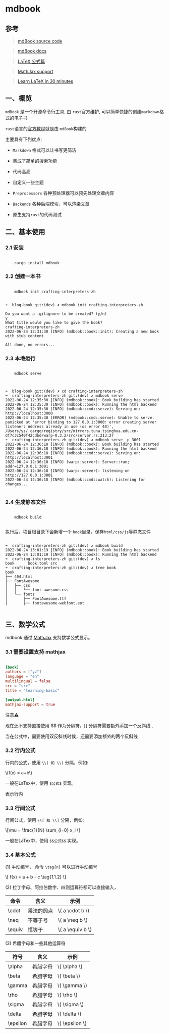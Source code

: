 # mdbook

## 参考

>[mdBook source code](https://github.com/rust-lang/mdBook)

>[mdBook docs](https://rust-lang.github.io/mdBook/index.html)

>[LaTeX 公式篇](https://zhuanlan.zhihu.com/p/110756681)

>[MathJax support](https://rust-lang.github.io/mdBook/format/mathjax.html)

>[Learn LaTeX in 30 minutes](https://www.overleaf.com/learn/latex/Learn_LaTeX_in_30_minutes)


## 一、概览

`mdBook` 是一个开源命令行工具, 由 `rust`官方维护, 可以简单快捷的创建`markdown`格式的电子书

`rust`语言的[官方教程](https://doc.rust-lang.org/book/)就是由 `mdBook`构建的

主要具有下列优点:


* `Markdown` 格式可以让书写更简洁

* 集成了简单的搜索功能

* 代码高亮

* 自定义一些主题

* `Preprocessors` 各种预处理器可以预先处理文章内容

* `Backends` 各种后端模块，可以渲染文章

* 原生支持`rust`的代码测试

## 二、基本使用


### 2.1 安装

```

	cargo install mdbook

```

### 2.2 创建一本书

```shell

	mdbook init crafting-interpreters-zh

```

```

➜  blog-book git:(dev) ✗ mdbook init crafting-interpreters-zh

Do you want a .gitignore to be created? (y/n)
y
What title would you like to give the book?
crafting-interpreters-zh
2022-06-24 12:31:30 [INFO] (mdbook::book::init): Creating a new book with stub content

All done, no errors...

```

### 2.3 本地运行


```

	mdbook serve
	
```

```

➜  blog-book git:(dev) ✗ cd crafting-interpreters-zh
➜  crafting-interpreters-zh git:(dev) ✗ mdbook serve
2022-06-24 12:35:30 [INFO] (mdbook::book): Book building has started
2022-06-24 12:35:30 [INFO] (mdbook::book): Running the html backend
2022-06-24 12:35:30 [INFO] (mdbook::cmd::serve): Serving on: http://localhost:3000
2022-06-24 12:35:30 [ERROR] (mdbook::cmd::serve): Unable to serve: panicked at 'error binding to 127.0.0.1:3000: error creating server listener: Address already in use (os error 48)', /Users/yz/.cargo/registry/src/mirrors.tuna.tsinghua.edu.cn-df7c3c540f42cdbd/warp-0.3.2/src/server.rs:213:27
➜  crafting-interpreters-zh git:(dev) ✗ mdbook serve -p 3001
2022-06-24 12:36:18 [INFO] (mdbook::book): Book building has started
2022-06-24 12:36:18 [INFO] (mdbook::book): Running the html backend
2022-06-24 12:36:18 [INFO] (mdbook::cmd::serve): Serving on: http://localhost:3001
2022-06-24 12:36:18 [INFO] (warp::server): Server::run; addr=127.0.0.1:3001
2022-06-24 12:36:18 [INFO] (warp::server): listening on http://127.0.0.1:3001
2022-06-24 12:36:18 [INFO] (mdbook::cmd::watch): Listening for changes...


```

### 2.4 生成静态文件

```

	mdbook build
	
```

执行后，项目根目录下会新增一个 `book`目录，保存`html/css/js`等静态文件

```

➜  crafting-interpreters-zh git:(dev) ✗ mdbook build
2022-06-24 13:01:19 [INFO] (mdbook::book): Book building has started
2022-06-24 13:01:19 [INFO] (mdbook::book): Running the html backend
➜  crafting-interpreters-zh git:(dev) ✗ ls
book      book.toml src
➜  crafting-interpreters-zh git:(dev) ✗ tree book
book
├── 404.html
├── FontAwesome
│   ├── css
│   │   └── font-awesome.css
│   └── fonts
│       ├── FontAwesome.ttf
│       ├── fontawesome-webfont.eot
	
```

## 三、数学公式

mdbook 通过 [MathJax](https://www.mathjax.org/) 支持数学公式显示。

### 3.1 需要设置支持 mathjax

```toml

[book]
authors = ["yz"]
language = "en"
multilingual = false
src = "src"
title = "learning-basic"

[output.html]
mathjax-support = true

```

注意⚠️ 

现在还不支持直接使用 $$ 作为分隔符，[] 分隔符需要额外添加一个反斜线 \,

当在公式中，需要使用双反斜线时候，还需要添加额外的两个反斜线

### 3.2 行内公式

行内的公式，使用 `\\( 和 \\)` 分隔，例如: 

\\(f(x) = a+b\\)

一般在LaTex中，使用 `$公式$` 实现。

表示行内

### 3.3 行间公式

行间公式，使用 `\\[ 和 \\]` 分隔，例如:

\\[\mu = \frac{1}{N} \sum_{i=0} x_i \\]

一般在LaTex中，使用 `$$公式$$` 实现。

### 3.4 基本公式

(1) 手动编号， 命令 `\tag{n}` 可以进行手动编号

\\[ f(x) = a + b - c \tag{1.1.2} \\]

(2) 拉丁字母、阿拉伯数字、四则运算符都可以直接输入，

| 命令| 含义| 示例|
|---|---| ---|
| \cdot | 乘法的圆点 | \\( a \cdot b \\)|
| \neq  | 不等于号 | \\( a \neq b \\) | 
| \equiv | 恒等于 | \\( a \equiv b \\) |


(3) 希腊字母和一些其他运算符

| 符号| 含义| 示例|
| --- | --- | --- |
| \alpha | 希腊字母| \\( \alpha \\) |
| \beta |  希腊字母 | \\( \beta \\) | 
| \gamma | 希腊字母| \\( \gamma \\) | 
| \rho | 希腊字母| \\( \rho \\) |
| \sigma |希腊字母| \\( \sigma \\) |
| \delta | 希腊字母| \\( \delta \\) |
| \epsilon | 希腊字母| \\( \epsilon \\)|

